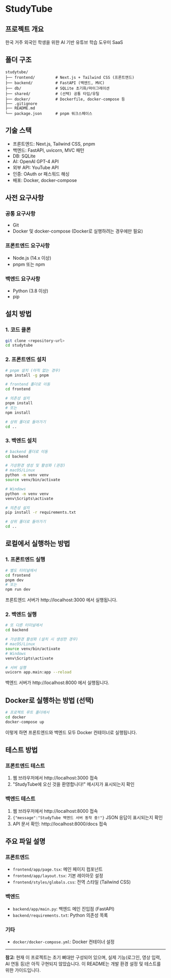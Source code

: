 # StudyTube

## 프로젝트 개요
한국 거주 외국인 학생을 위한 AI 기반 유튜브 학습 도우미 SaaS


## 폴더 구조

```
studytube/
├── frontend/         # Next.js + Tailwind CSS (프론트엔드)
├── backend/          # FastAPI (백엔드, MVC)
├── db/               # SQLite 초기화/마이그레이션
├── shared/           # (선택) 공통 타입/유틸
├── docker/           # Dockerfile, docker-compose 등
├── .gitignore
├── README.md
└── package.json      # pnpm 워크스페이스
```

## 기술 스택

- 프론트엔드: Next.js, Tailwind CSS, pnpm
- 백엔드: FastAPI, uvicorn, MVC 패턴
- DB: SQLite
- AI: OpenAI GPT-4 API
- 외부 API: YouTube API
- 인증: OAuth or 패스워드 해싱
- 배포: Docker, docker-compose

## 사전 요구사항

### 공통 요구사항
- Git
- Docker 및 docker-compose (Docker로 실행하려는 경우에만 필요)

### 프론트엔드 요구사항
- Node.js (14.x 이상)
- pnpm 또는 npm

### 백엔드 요구사항
- Python (3.8 이상)
- pip

## 설치 방법

### 1. 코드 클론

```bash
git clone <repository-url>
cd studytube
```

### 2. 프론트엔드 설치

```bash
# pnpm 설치 (아직 없는 경우)
npm install -g pnpm

# frontend 폴더로 이동
cd frontend

# 의존성 설치
pnpm install
# 또는
npm install

# 상위 폴더로 돌아가기
cd ..
```

### 3. 백엔드 설치
```bash
# backend 폴더로 이동
cd backend

# 가상환경 생성 및 활성화 (권장)
# macOS/Linux
python -m venv venv
source venv/bin/activate

# Windows
python -m venv venv
venv\Scripts\activate

# 의존성 설치
pip install -r requirements.txt

# 상위 폴더로 돌아가기
cd ..
```

## 로컬에서 실행하는 방법

### 1. 프론트엔드 실행
```bash
# 별도 터미널에서
cd frontend
pnpm dev
# 또는
npm run dev
```
프론트엔드 서버가 http://localhost:3000 에서 실행됩니다.

### 2. 백엔드 실행
```bash
# 또 다른 터미널에서
cd backend

# 가상환경 활성화 (설치 시 생성한 경우)
# macOS/Linux
source venv/bin/activate
# Windows
venv\Scripts\activate

# 서버 실행
uvicorn app.main:app --reload
```
백엔드 서버가 http://localhost:8000 에서 실행됩니다.

## Docker로 실행하는 방법 (선택)
```bash
# 프로젝트 루트 폴더에서
cd docker
docker-compose up
```
이렇게 하면 프론트엔드와 백엔드 모두 Docker 컨테이너로 실행됩니다.

## 테스트 방법

### 프론트엔드 테스트
1. 웹 브라우저에서 http://localhost:3000 접속
2. "StudyTube에 오신 것을 환영합니다!" 메시지가 표시되는지 확인

### 백엔드 테스트
1. 웹 브라우저에서 http://localhost:8000 접속
2. `{"message":"StudyTube 백엔드 서버 동작 중!"}` JSON 응답이 표시되는지 확인
3. API 문서 확인: http://localhost:8000/docs 접속

## 주요 파일 설명

### 프론트엔드
- `frontend/app/page.tsx`: 메인 페이지 컴포넌트
- `frontend/app/layout.tsx`: 기본 레이아웃 설정
- `frontend/styles/globals.css`: 전역 스타일 (Tailwind CSS)

### 백엔드
- `backend/app/main.py`: 백엔드 메인 진입점 (FastAPI)
- `backend/requirements.txt`: Python 의존성 목록

### 기타
- `docker/docker-compose.yml`: Docker 컨테이너 설정

---

**참고**: 현재 이 프로젝트는 초기 뼈대만 구성되어 있으며, 실제 기능(로그인, 영상 입력, AI 연동 등)은 아직 구현되지 않았습니다. 이 README는 개발 환경 설정 및 테스트를 위한 가이드입니다. 